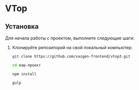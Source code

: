 # VTop

## Установка

Для начала работы с проектом, выполните следующие шаги:

1. Клонируйте репозиторий на свой локальный компьютер:

    ```bash
    git clone https://github.com/vazgen-frontend/vtop3.git

    cd ваш-проект

    npm install

    gulp
    ```
